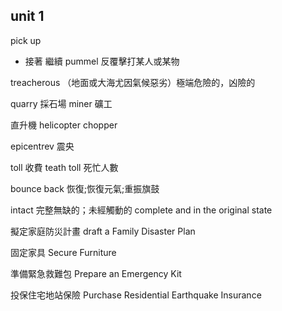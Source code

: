 ## unit 1
pick up
- 接著 繼續 
pummel 反覆擊打某人或某物

treacherous （地面或大海尤因氣候惡劣）極端危險的，凶險的

quarry 採石場  miner 礦工

直升機 helicopter chopper

epicentrev 震央


toll 收費 teath toll 死忙人數


bounce back 恢復;恢復元氣;重振旗鼓


intact 完整無缺的；未經觸動的 complete and in the original state

擬定家庭防災計畫 draft a Family Disaster Plan

固定家具 Secure Furniture

準備緊急救難包 Prepare an Emergency Kit

投保住宅地站保險 Purchase Residential Earthquake Insurance
